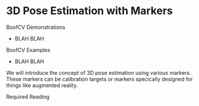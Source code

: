 # 3D Pose Estimation with Markers

BoofCV Demonstrations
* BLAH BLAH

BoofCV Examples
* BLAH BLAH

We will introduce the concept of 3D pose estimation using various markers. These markers can be calibration
targets or markers specically designed for things like augmented reality.

Required Reading
